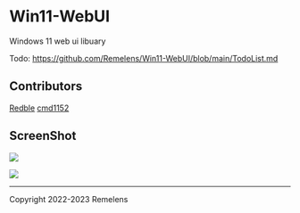 # Win11-WebUI
Windows 11 web ui libuary

Todo: https://github.com/Remelens/Win11-WebUI/blob/main/TodoList.md

## Contributors
[Redble](https://github.com/Redble) [cmd1152](https://github.com/cmd1152)

## ScreenShot
![](https://rmlsdisk.wikidot.com/local--files/file:github/win11dark)

![](https://rmlsdisk.wikidot.com/local--files/file:github/win11light)

-------

Copyright 2022-2023 Remelens

